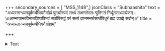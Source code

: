 +++
secondary_sources = [ "MSS_1148",]
jsonClass = "Subhaashita"
text = "अध्यस्तान्ध्यमपूर्वमर्थधिषणैर्ग्राह्यं पुमर्थास्पदं लक्ष्यं लक्षणभेदतः श्रुतिगतं निर्धूतसाध्यार्थकम्।  \nआम्नायान्तविभातविश्वविभवं सर्वाविरुद्धं परं सत्यं ज्ञानमनर्थसार्थविधुरं ब्रह्म प्रपद्ये सदोम्॥"
title = "अध्यस्तान्ध्यमपूर्वमर्थधिषणैर्ग्राह्यम्"

+++

<details><summary>Text</summary>

अध्यस्तान्ध्यमपूर्वमर्थधिषणैर्ग्राह्यं पुमर्थास्पदं लक्ष्यं लक्षणभेदतः श्रुतिगतं निर्धूतसाध्यार्थकम्।  
आम्नायान्तविभातविश्वविभवं सर्वाविरुद्धं परं सत्यं ज्ञानमनर्थसार्थविधुरं ब्रह्म प्रपद्ये सदोम्॥
</details>
